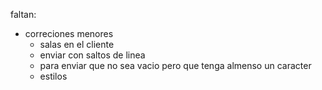 faltan:

- correciones menores
    - salas en el cliente
    - enviar con saltos de linea
    - para enviar que no sea vacio pero que tenga almenso un caracter
    - estilos
